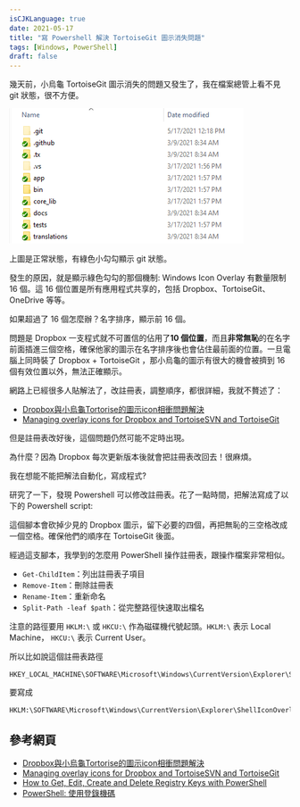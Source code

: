 ```yaml
---
isCJKLanguage: true
date: 2021-05-17
title: "寫 Powershell 解決 TortoiseGit 圖示消失問題"
tags: [Windows, PowerShell]
draft: false
---
```


幾天前，小烏龜 TortoiseGit 圖示消失的問題又發生了，我在檔案總管上看不見 git 狀態，很不方便。

![icon-overlay](/img/icon-overlay.png) 

上圖是正常狀態，有綠色小勾勾顯示 git 狀態。

發生的原因，就是顯示綠色勾勾的那個機制: Windows Icon Overlay 有數量限制 16 個。這 16 個位置是所有應用程式共享的，包括 Dropbox、TortoiseGit、OneDrive 等等。

如果超過了 16 個怎麼辦？名字排序，顯示前 16 個。

問題是 Dropbox 一支程式就不可置信的佔用了**10 個位置**，而且**非常無恥**的在名字前面插進三個空格，確保他家的圖示在名字排序後也會佔住最前面的位置。一旦電腦上同時裝了 Dropbox + TortoiseGit ，那小烏龜的圖示有很大的機會被擠到 16 個有效位置以外，無法正確顯示。

網路上已經很多人貼解法了，改註冊表，調整順序，都很詳細，我就不贅述了：

- [Dropbox與小烏龜Tortorise的圖示icon相衝問題解決][0]
- [Managing overlay icons for Dropbox and TortoiseSVN and TortoiseGit][1]

但是註冊表改好後，這個問題仍然可能不定時出現。

為什麼？因為 Dropbox 每次更新版本後就會把註冊表改回去！很麻煩。

我在想能不能把解法自動化，寫成程式? 

研究了一下，發現 Powershell 可以修改註冊表。花了一點時間，把解法寫成了以下的 Powershell script:

<script src="https://gist.github.com/chchwy/5418022d47fa49481f71ba481f54c02a.js"></script>

這個腳本會砍掉少見的 Dropbox 圖示，留下必要的四個，再把無恥的三空格改成一個空格。確保他們的順序在 TortoiseGit 後面。

經過這支腳本，我學到的怎麼用 PowerShell 操作註冊表，跟操作檔案非常相似。

- `Get-ChildItem`：列出註冊表子項目
- `Remove-Item`：刪除註冊表
- `Rename-Item`：重新命名
- `Split-Path -leaf $path`：從完整路徑快速取出檔名 

注意的路徑要用 `HKLM:\` 或 `HKCU:\` 作為磁碟機代號起頭。`HKLM:\` 表示 Local Machine， `HKCU:\` 表示 Current User。

所以比如說這個註冊表路徑
```
HKEY_LOCAL_MACHINE\SOFTWARE\Microsoft\Windows\CurrentVersion\Explorer\ShellIconOverlayIdentifiers
```
要寫成
```
HKLM:\SOFTWARE\Microsoft\Windows\CurrentVersion\Explorer\ShellIconOverlayIdentifiers
```

## 參考網頁

- [Dropbox與小烏龜Tortorise的圖示icon相衝問題解決][0]
- [Managing overlay icons for Dropbox and TortoiseSVN and TortoiseGit][1]
- [How to Get, Edit, Create and Delete Registry Keys with PowerShell][2]
- [PowerShell: 使用登錄機碼][3]

[0]: https://dotblogs.com.tw/kevinya/2017/07/24/180237 "TorsoieGit 跟 Dropbox 相衝"
[1]: https://www.garethjmsaunders.co.uk/2015/03/22/managing-overlay-icons-for-dropbox-and-tortoisesvn-and-tortoisegit/
[2]: https://blog.netwrix.com/2018/09/11/how-to-get-edit-create-and-delete-registry-keys-with-powershell/
[3]: https://docs.microsoft.com/zh-tw/powershell/scripting/samples/working-with-registry-keys?view=powershell-7.1
